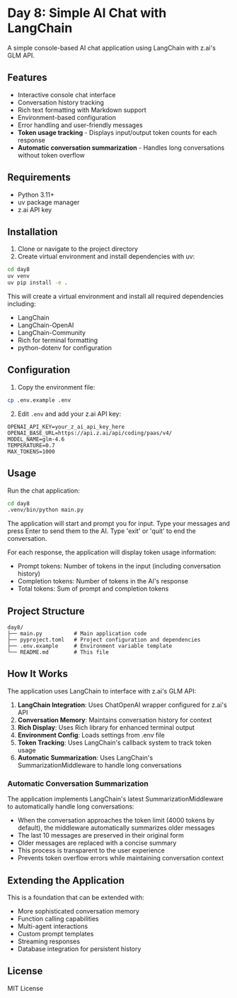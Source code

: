 # Day 8: Simple AI Chat with LangChain

A simple console-based AI chat application using LangChain with z.ai's GLM API.

## Features

- Interactive console chat interface
- Conversation history tracking
- Rich text formatting with Markdown support
- Environment-based configuration
- Error handling and user-friendly messages
- **Token usage tracking** - Displays input/output token counts for each response
- **Automatic conversation summarization** - Handles long conversations without token overflow

## Requirements

- Python 3.11+
- uv package manager
- z.ai API key

## Installation

1. Clone or navigate to the project directory
2. Create virtual environment and install dependencies with uv:

```bash
cd day8
uv venv
uv pip install -e .
```

This will create a virtual environment and install all required dependencies including:
- LangChain
- LangChain-OpenAI
- LangChain-Community
- Rich for terminal formatting
- python-dotenv for configuration

## Configuration

1. Copy the environment file:

```bash
cp .env.example .env
```

2. Edit `.env` and add your z.ai API key:

```env
OPENAI_API_KEY=your_z_ai_api_key_here
OPENAI_BASE_URL=https://api.z.ai/api/coding/paas/v4/
MODEL_NAME=glm-4.6
TEMPERATURE=0.7
MAX_TOKENS=1000
```

## Usage

Run the chat application:

```bash
cd day8
.venv/bin/python main.py
```

The application will start and prompt you for input. Type your messages and press Enter to send them to the AI. Type 'exit' or 'quit' to end the conversation.

For each response, the application will display token usage information:
- Prompt tokens: Number of tokens in the input (including conversation history)
- Completion tokens: Number of tokens in the AI's response
- Total tokens: Sum of prompt and completion tokens

## Project Structure

```
day8/
├── main.py          # Main application code
├── pyproject.toml   # Project configuration and dependencies
├── .env.example     # Environment variable template
└── README.md        # This file
```

## How It Works

The application uses LangChain to interface with z.ai's GLM API:

1. **LangChain Integration**: Uses ChatOpenAI wrapper configured for z.ai's API
2. **Conversation Memory**: Maintains conversation history for context
3. **Rich Display**: Uses Rich library for enhanced terminal output
4. **Environment Config**: Loads settings from .env file
5. **Token Tracking**: Uses LangChain's callback system to track token usage
6. **Automatic Summarization**: Uses LangChain's SummarizationMiddleware to handle long conversations

### Automatic Conversation Summarization

The application implements LangChain's latest SummarizationMiddleware to automatically handle long conversations:

- When the conversation approaches the token limit (4000 tokens by default), the middleware automatically summarizes older messages
- The last 10 messages are preserved in their original form
- Older messages are replaced with a concise summary
- This process is transparent to the user experience
- Prevents token overflow errors while maintaining conversation context

## Extending the Application

This is a foundation that can be extended with:
- More sophisticated conversation memory
- Function calling capabilities
- Multi-agent interactions
- Custom prompt templates
- Streaming responses
- Database integration for persistent history

## License

MIT License